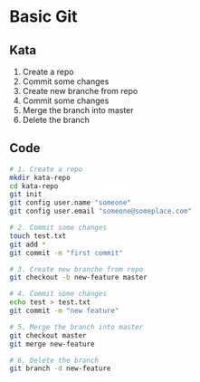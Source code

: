 # Basic Git

## Kata
1. Create a repo
2. Commit some changes
3. Create new branche from repo
4. Commit some changes
5. Merge the branch into master
6. Delete the branch

## Code
```bash
# 1. Create a repo
mkdir kata-repo
cd kata-repo
git init
git config user.name "someone"
git config user.email "someone@someplace.com"

# 2. Commit some changes
touch test.txt
git add *
git commit -m "first commit"

# 3. Create new branche from repo
git checkout -b new-feature master

# 4. Commit some changes
echo test > test.txt
git commit -m "new feature"

# 5. Merge the branch into master
git checkout master
git merge new-feature

# 6. Delete the branch
git branch -d new-feature
```

